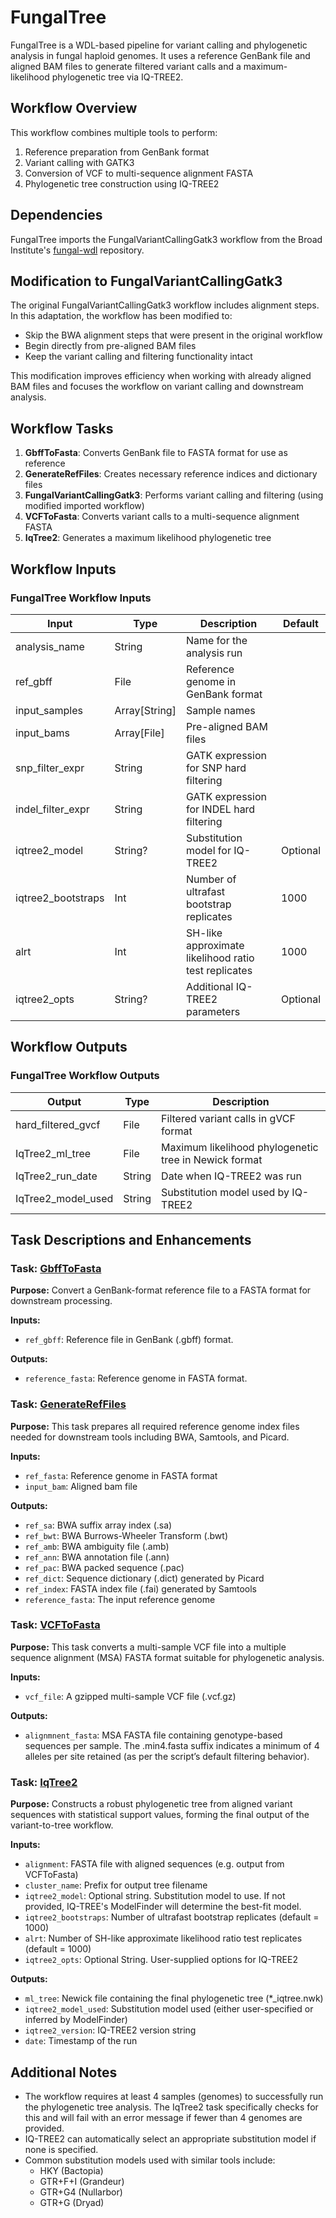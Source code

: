 FungalTree
==========

FungalTree is a WDL-based pipeline for variant calling and phylogenetic analysis in fungal haploid genomes. It uses a reference GenBank file and aligned BAM files to generate filtered variant calls and a maximum-likelihood phylogenetic tree via IQ-TREE2.

Workflow Overview
--------

This workflow combines multiple tools to perform:

1.  Reference preparation from GenBank format
2.  Variant calling with GATK3
3.  Conversion of VCF to multi-sequence alignment FASTA
4.  Phylogenetic tree construction using IQ-TREE2

Dependencies
------------

FungalTree imports the FungalVariantCallingGatk3 workflow from the Broad Institute's [fungal-wdl](https://github.com/broadinstitute/fungal-wdl/blob/master/gatk3/workflows/fungal_variant_calling_gatk3.wdl) repository.


Modification to FungalVariantCallingGatk3
-----------------------------------------

The original FungalVariantCallingGatk3 workflow includes alignment steps. In this adaptation, the workflow has been modified to:

-   Skip the BWA alignment steps that were present in the original workflow
-   Begin directly from pre-aligned BAM files
-   Keep the variant calling and filtering functionality intact

This modification improves efficiency when working with already aligned BAM files and focuses the workflow on variant calling and downstream analysis.

Workflow Tasks
-------------------

1.  **GbffToFasta**: Converts GenBank file to FASTA format for use as reference
2.  **GenerateRefFiles**: Creates necessary reference indices and dictionary files
3.  **FungalVariantCallingGatk3**: Performs variant calling and filtering (using modified imported workflow)
4.  **VCFToFasta**: Converts variant calls to a multi-sequence alignment FASTA
5.  **IqTree2**: Generates a maximum likelihood phylogenetic tree

Workflow Inputs
------

### FungalTree Workflow Inputs

| Input | Type | Description | Default |
| --- | --- | --- | --- |
| analysis_name | String | Name for the analysis run |  |
| ref_gbff | File | Reference genome in GenBank format |  |
| input_samples | Array[String] | Sample names |  |
| input_bams | Array[File] | Pre-aligned BAM files |  |
| snp_filter_expr | String | GATK expression for SNP hard filtering |  |
| indel_filter_expr | String | GATK expression for INDEL hard filtering |  |
| iqtree2_model | String? | Substitution model for IQ-TREE2 | Optional |
| iqtree2_bootstraps | Int | Number of ultrafast bootstrap replicates | 1000 |
| alrt | Int | SH-like approximate likelihood ratio test replicates | 1000 |
| iqtree2_opts | String? | Additional IQ-TREE2 parameters | Optional |

Workflow Outputs
-------

### FungalTree Workflow Outputs

| Output | Type | Description |
| --- | --- | --- |
| hard_filtered_gvcf | File | Filtered variant calls in gVCF format |
| IqTree2_ml_tree | File | Maximum likelihood phylogenetic tree in Newick format |
| IqTree2_run_date | String | Date when IQ-TREE2 was run |
| IqTree2_model_used | String | Substitution model used by IQ-TREE2 |

## Task Descriptions and Enhancements

### Task: [GbffToFasta](https://github.com/broadinstitute/idmp-fungal-pipelines/blob/main/workflows/FungalTree.wdl#L74)

**Purpose:**
Convert a GenBank-format reference file to a FASTA format for downstream processing.

**Inputs:**
- `ref_gbff`: Reference file in GenBank (.gbff) format.

**Outputs:**
- `reference_fasta`: Reference genome in FASTA format.


### Task: [GenerateRefFiles](https://github.com/broadinstitute/idmp-fungal-pipelines/blob/main/workflows/FungalTree.wdl#L109)

**Purpose:**
This task prepares all required reference genome index files needed for downstream tools including BWA, Samtools, and Picard.

**Inputs:**
- `ref_fasta`: Reference genome in FASTA format
- `input_bam`: Aligned bam file

**Outputs:**
- `ref_sa`: BWA suffix array index (.sa)
- `ref_bwt`: BWA Burrows-Wheeler Transform (.bwt)
- `ref_amb`: BWA ambiguity file (.amb)
- `ref_ann`: BWA annotation file (.ann)
- `ref_pac`: BWA packed sequence (.pac)
- `ref_dict`: Sequence dictionary (.dict) generated by Picard
- `ref_index`: FASTA index file (.fai) generated by Samtools
- `reference_fasta`: The input reference genome


### Task: [VCFToFasta](https://github.com/broadinstitute/idmp-fungal-pipelines/blob/main/workflows/FungalTree.wdl#L234)

**Purpose:**
This task converts a multi-sample VCF file into a multiple sequence alignment (MSA) FASTA format suitable for phylogenetic analysis.

**Inputs:**
- `vcf_file`: A gzipped multi-sample VCF file (.vcf.gz)

**Outputs:**
- `alignmnent_fasta`: MSA FASTA file containing genotype-based sequences per sample. The .min4.fasta suffix indicates a minimum of 4 alleles per site retained (as per the script’s default filtering behavior).



### Task: [IqTree2](https://github.com/broadinstitute/idmp-fungal-pipelines/blob/main/workflows/FungalTree.wdl#L151)

**Purpose:**
Constructs a robust phylogenetic tree from aligned variant sequences with statistical support values, forming the final output of the variant-to-tree workflow.

**Inputs:**
- `alignment`: FASTA file with aligned sequences (e.g. output from VCFToFasta)
- `cluster_name`: Prefix for output tree filename
- `iqtree2_model`:  Optional string. Substitution model to use. If not provided, IQ-TREE's ModelFinder will determine the best-fit model.
- `iqtree2_bootstraps`: Number of ultrafast bootstrap replicates (default = 1000)
- `alrt`: Number of SH-like approximate likelihood ratio test replicates (default = 1000)
- `iqtree2_opts`: Optional String. User-supplied options for IQ-TREE2

**Outputs:**
- `ml_tree`: Newick file containing the final phylogenetic tree (*_iqtree.nwk)
- `iqtree2_model_used`: Substitution model used (either user-specified or inferred by ModelFinder)
- `iqtree2_version`: IQ-TREE2 version string
- `date`: Timestamp of the run

Additional Notes
----------------

-   The workflow requires at least 4 samples (genomes) to successfully run the phylogenetic tree analysis. The IqTree2 task specifically checks for this and will fail with an error message if fewer than 4 genomes are provided.
-   IQ-TREE2 can automatically select an appropriate substitution model if none is specified.
-   Common substitution models used with similar tools include:
    -   HKY (Bactopia)
    -   GTR+F+I (Grandeur)
    -   GTR+G4 (Nullarbor)
    -   GTR+G (Dryad)